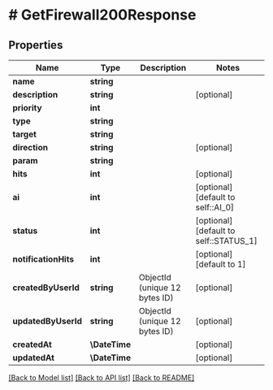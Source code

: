 # # GetFirewall200Response

## Properties

Name | Type | Description | Notes
------------ | ------------- | ------------- | -------------
**name** | **string** |  |
**description** | **string** |  | [optional]
**priority** | **int** |  |
**type** | **string** |  |
**target** | **string** |  |
**direction** | **string** |  | [optional]
**param** | **string** |  |
**hits** | **int** |  | [optional]
**ai** | **int** |  | [optional] [default to self::AI_0]
**status** | **int** |  | [optional] [default to self::STATUS_1]
**notificationHits** | **int** |  | [optional] [default to 1]
**createdByUserId** | **string** | ObjectId (unique 12 bytes ID) | [optional]
**updatedByUserId** | **string** | ObjectId (unique 12 bytes ID) | [optional]
**createdAt** | **\DateTime** |  | [optional]
**updatedAt** | **\DateTime** |  | [optional]

[[Back to Model list]](../../README.md#models) [[Back to API list]](../../README.md#endpoints) [[Back to README]](../../README.md)
